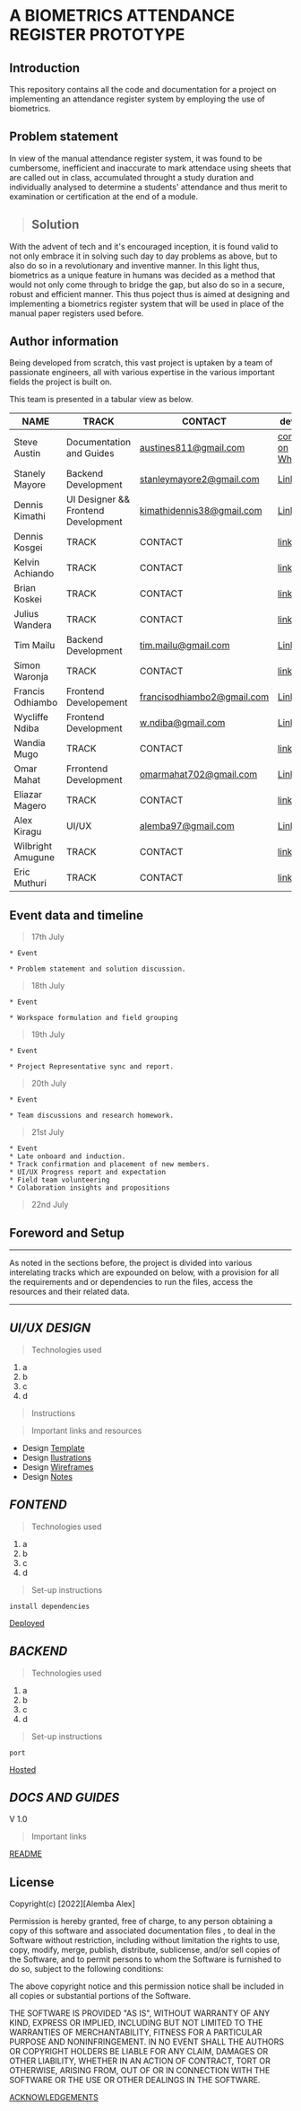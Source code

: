 # A BIOMETRICS ATTENDANCE REGISTER PROTOTYPE

## Introduction

This repository contains all the code and documentation for a project on implementing an attendance register system by employing the use of biometrics.

## Problem statement
In view of the manual attendance register system, it was found to be cumbersome, inefficient and inaccurate to mark attendace using sheets that are called out in class, accumulated throught a study duration and individually analysed to determine a students' attendance and thus merit to examination or certification at the end of a module.

>## Solution

With the advent of tech and it's encouraged inception, it is found valid to not only embrace it in solving such day to day problems as above, but to also do so in a revolutionary and inventive manner. In this light thus, biometrics as a unique feature in humans was decided as a method that would not only come through to bridge the gap, but also do so in a secure, robust and efficient manner. This thus poject thus is aimed at designing and implementing a biometrics register system that will be used in place of the manual paper registers used before.
## Author information
Being developed from scratch, this vast project is uptaken by a team of passionate engineers, all with various expertise in the various important fields the project is built on.

This team is presented in a tabular view as below.

| NAME      | TRACK     |   CONTACT     |  devHolla     |
|-----      | -----     |   -------     | ---- |
| Steve Austin      | Documentation and Guides     |   austines811@gmail.com     | [connect on Whatsapp](https://wa.me/254706520652) |
| Stanely Mayore      | Backend Development     |   stanleymayore2@gmail.com    |  [LinkedIn](www.linkedin.com/in/stanley-mayore) |
| Dennis Kimathi      | UI Designer && Frontend Development    |   kimathidennis38@gmail.com    |  [LinkedIn](https://www.linkedin.com/in/dennis-kimathi-46326711b/) |
| Dennis Kosgei      | TRACK     |   CONTACT     |  [link](...) |
| Kelvin Achiando      | TRACK     |   CONTACT     |  [link](...) |
| Brian Koskei      | TRACK     |   CONTACT     |  [link](...) |
| Julius Wandera      | TRACK     |   CONTACT     |  [link](...) |
| Tim Mailu      | Backend Development     |   tim.mailu@gmail.com     |  [LinkedIn](https://www.linkedin.com/in/mailutim/) |
| Simon Waronja      | TRACK     |   CONTACT     |  [link](...) |
| Francis Odhiambo      | Frontend Developement   |   francisodhiambo2@gmail.com  |  [LinkedIn](https://www.linkedin.com/in/francis-odhiambo-79a169160/) |
| Wycliffe Ndiba      | Frontend Development     |   w.ndiba@gmail.com     |  [LinkedIn](https://www.linkedin.com/in/wycliffe-ndiba-834332141/) |
| Wandia Mugo      | TRACK     |   CONTACT     |  [link](...) |
| Omar Mahat      | Frrontend Development     |   omarmahat702@gmail.com     |  [LinkedIn](https://www.linkedin.com/in/omar-mahat-33b289244/) |
| Eliazar Magero      | TRACK     |   CONTACT     |  [link](...) |
| Alex Kiragu      | UI/UX     |   alemba97@gmail.com     |  [LinkedIn](www.linkedin.com/in/alex-kiragu-754690219) |
| Wilbright Amugune      | TRACK     |   CONTACT     |  [link](...) |
| Eric Muthuri      | TRACK     |   CONTACT     |  [link](...) |

## Event data and timeline

> 17th July

    * Event

    * Problem statement and solution discussion.

> 18th July

    * Event

    * Workspace formulation and field grouping

> 19th July

    * Event

    * Project Representative sync and report.

> 20th July

    * Event

    * Team discussions and research homework.

> 21st July

    * Event
    * Late onboard and induction.
    * Track confirmation and placement of new members.
    * UI/UX Progress report and expectation
    * Field team volunteering
    * Colaboration insights and propositions

> 22nd July

## Foreword and Setup
---
As noted in the sections before, the project is divided into various interelating tracks which are expounded on below, with a provision for all the requirements and or dependencies to run the files, access the resources and their related data.

---

## _UI/UX DESIGN_

>Technologies used

1. a
1. b
1. c
1. d

>Instructions

>Important links and resources

   * Design [Template]()
   * Design [Ilustrations]()
   * Design [Wireframes]()
   * Design [Notes]()

## _FONTEND_

>Technologies used

1. a
1. b
1. c
1. d

>Set-up instructions

`
install dependencies
`

[Deployed]()

## _BACKEND_

>Technologies used

1. a
1. b
1. c
1. d

>Set-up instructions

`
port
`

[Hosted]()


## _DOCS AND GUIDES_

V 1.0

>Important links

[README]()

## License

Copyright(c) [2022][Alemba Alex]

Permission is hereby granted, free of charge, to any person obtaining a copy of this software and associated documentation files , to deal in the Software without restriction, including without limitation the rights to use, copy, modify, merge, publish, distribute, sublicense, and/or sell copies of the Software, and to permit persons to whom the Software is furnished to do so, subject to the following conditions:

The above copyright notice and this permission notice shall be included in all copies or substantial portions of the Software.

THE SOFTWARE IS PROVIDED "AS IS", WITHOUT WARRANTY OF ANY KIND, EXPRESS OR IMPLIED, INCLUDING BUT NOT LIMITED TO THE WARRANTIES OF MERCHANTABILITY, FITNESS FOR A PARTICULAR PURPOSE AND NONINFRINGEMENT. IN NO EVENT SHALL THE AUTHORS OR COPYRIGHT HOLDERS BE LIABLE FOR ANY CLAIM, DAMAGES OR OTHER LIABILITY, WHETHER IN AN ACTION OF CONTRACT, TORT OR OTHERWISE, ARISING FROM, OUT OF OR IN CONNECTION WITH THE SOFTWARE OR THE USE OR OTHER DEALINGS IN THE SOFTWARE.

[ACKNOWLEDGEMENTS]()



